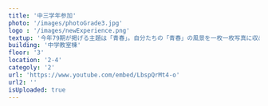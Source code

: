 ```yaml
---
title: '中三学年参加'
photo: '/images/photoGrade3.jpg'
logo : '/images/newExperience.png'
textup: '今年79期が掲げる主題は「青春」。自分たちの「青春」の風景を一枚一枚写真に収め、展示をしています。僕たちが駆け抜けている「青春」をぜひ2-4で感じてみてください。'
building: '中学教室棟'
floor: '3' 
location: '2-4'
categoly: '2'
url: 'https://www.youtube.com/embed/LbspQrMt4-o'
url2: ''
isUploaded: true
---
```

